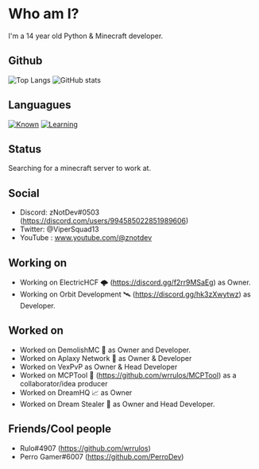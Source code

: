 
# Who am I?

I'm a 14 year old Python & Minecraft developer.

## Github
![Top Langs](https://github-readme-stats.vercel.app/api/top-langs/?username=znotdeev)
![GitHub stats](https://github-readme-stats.vercel.app/api?username=znotdeev&show_icons=true&theme=radical)

## Languagues

[![Known](https://skillicons.dev/icons?i=python,java)](https://skillicons.dev)
[![Learning](https://skillicons.dev/icons?i=javascript)](https://skillicons.dev)

## Status

Searching for a minecraft server to work at.

## Social

- Discord: zNotDev#0503 (https://discord.com/users/994585022851989606)
- Twitter: @ViperSquad13
- YouTube : www.youtube.com/@znotdev

## Working on
- Working on ElectricHCF 🌩 (https://discord.gg/f2rr9MSaEg) as Owner.
- Working on Orbit Development 🛰️ (https://discord.gg/hk3zXwytwz) as Developer.

## Worked on
- Worked on DemolishMC 🔨 as Owner and Developer.
- Worked on Aplaxy Network 🐍 as Owner & Developer
- Worked on VexPvP as Owner & Head Developer
- Worked on MCPTool 🧨 (https://github.com/wrrulos/MCPTool) as a collaborator/idea producer
- Worked on DreamHQ 📈 as Owner
- Worked on Dream Stealer 💭 as Owner and Head Developer.

## Friends/Cool people
- Rulo#4907 (https://github.com/wrrulos)
- Perro Gamer#6007 (https://github.com/PerroDev)
